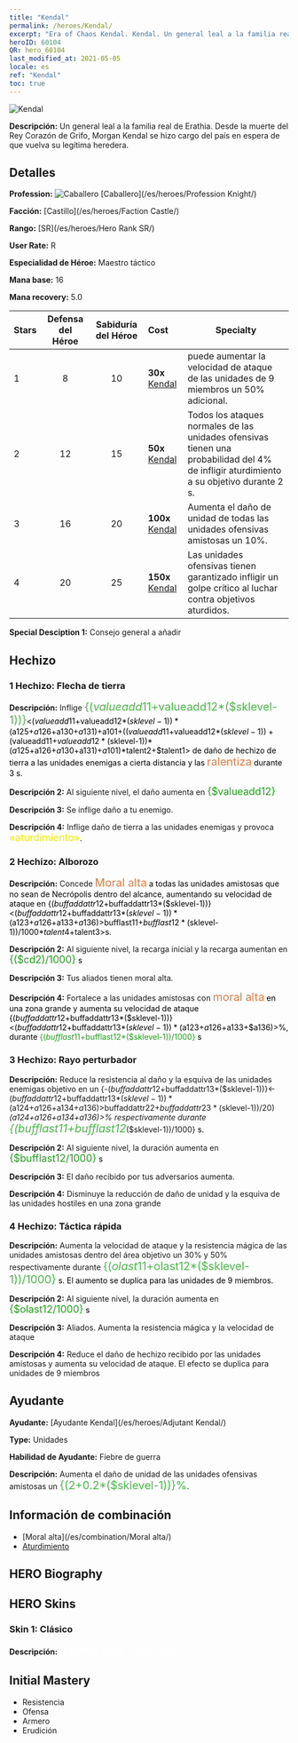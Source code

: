 ```yaml
---
title: "Kendal"
permalink: /heroes/Kendal/
excerpt: "Era of Chaos Kendal. Kendal. Un general leal a la familia real de Erathia. Desde la muerte del Rey Corazón de Grifo, Morgan Kendal se hizo cargo del país en espera de que vuelva su legítima heredera."
heroID: 60104
QR: hero_60104
last_modified_at: 2021-05-05
locale: es
ref: "Kendal"
toc: true
---
```

  ![Kendal](/images/h/h_Kendel.jpg)

 **Descripción:** Un general leal a la familia real de Erathia. Desde la muerte del Rey Corazón de Grifo, Morgan Kendal se hizo cargo del país en espera de que vuelva su legítima heredera.
## Detalles
 **Profession:** ![Caballero](/images/h/h_prof_1.png)  [Caballero](/es/heroes/Profession Knight/)

 **Facción:** [Castillo](/es/heroes/Faction Castle/)

 **Rango:** [SR](/es/heroes/Hero Rank SR/)

 **User Rate:** R

 **Especialidad de Héroe:** Maestro táctico

 **Mana base:** 16

 **Mana recovery:** 5.0


  | Stars | Defensa del Héroe | Sabiduría del Héroe | Cost |     Specialty     |
  |---------|:---------------:|:---------------:|:--|--------------------|
  |    1    | 8 | 10 | **30x** [Kendal](/ItemsES/her_363/) | <Alborozo> puede aumentar la velocidad de ataque de las unidades de 9 miembros un 50% adicional. |
  |    2    | 12 | 15 | **50x** [Kendal](/ItemsES/her_363/) | Todos los ataques normales de las unidades ofensivas tienen una probabilidad del 4% de infligir aturdimiento a su objetivo durante 2 s. |
  |    3    | 16 | 20 | **100x** [Kendal](/ItemsES/her_363/) | Aumenta el daño de unidad de todas las unidades ofensivas amistosas un 10%. |
  |    4    | 20 | 25 | **150x** [Kendal](/ItemsES/her_363/) | Las unidades ofensivas tienen garantizado infligir un golpe crítico al luchar contra objetivos aturdidos. |

 **Special Desciption 1:** Consejo general a añadir

## Hechizo
### 1 Hechizo: Flecha de tierra
 **Descripción:** Inflige <span style="color: #48b946;font-size:20px">{($valueadd11+$valueadd12*($sklevel-1))}</span><span style="color: black"><($valueadd11+$valueadd12*($sklevel-1))*($a125+$a126+$a130+$a131)+$a101+(($valueadd11+$valueadd12*($sklevel-1))+($valueadd11+$valueadd12*($sklevel-1))*($a125+$a126+$a130+$a131)+$a101)*$talent2+$talent1> de daño de hechizo de tierra a las unidades enemigas a cierta distancia y las <span style="color: #e07c44;font-size:20px">ralentiza</span><span style="color: black"> durante 3 s.

 **Descripción 2:** Al siguiente nivel, el daño aumenta en <span style="color: #1ca216;font-size:18px">{$valueadd12}</span><span style="color: black">

 **Descripción 3:** Se inflige daño a tu enemigo.

 **Descripción 4:** Inflige daño de tierra a las unidades enemigas y provoca <span style="color: #f0f000;font-size:18px">«aturdimiento»</span><span style="color: black">.

### 2 Hechizo: Alborozo
 **Descripción:** Concede <span style="color: #e07c44;font-size:20px">Moral alta</span><span style="color: black"> a todas las unidades amistosas que no sean de Necrópolis dentro del alcance, aumentando su velocidad de ataque en {($buffaddattr12+$buffaddattr13*($sklevel-1))}<($buffaddattr12+$buffaddattr13*($sklevel-1))*($a123+$a126+$a133+$a136)>%. Dura <span style="color: #48b946;font-size:20px">{($bufflast11+$bufflast12*($sklevel-1))/1000}</span><span style="color: black"><($bufflast11+$bufflast12*($sklevel-1))/1000*$talent4+$talent3>s.

 **Descripción 2:** Al siguiente nivel, la recarga inicial y la recarga aumentan en <span style="color: #1ca216;font-size:18px">{($cd2)/1000}</span><span style="color: black"> s

 **Descripción 3:** Tus aliados tienen moral alta.

 **Descripción 4:** Fortalece a las unidades amistosas con <span style="color: #e07c44;font-size:20px">moral alta</span><span style="color: black"> en una zona grande y aumenta su velocidad de ataque {($buffaddattr12+$buffaddattr13*($sklevel-1))}<($buffaddattr12+$buffaddattr13*($sklevel-1))*($a123+$a126+$a133+$a136)>%, durante <span style="color: #1ca216">{($bufflast11+$bufflast12*($sklevel-1))/1000}</span><span style="color: black"> s

### 3 Hechizo: Rayo perturbador
 **Descripción:** Reduce la resistencia al daño y la esquiva de las unidades enemigas objetivo en un {-($buffaddattr12+$buffaddattr13*($sklevel-1))}<-($buffaddattr12+$buffaddattr13*($sklevel-1))*($a124+$a126+$a134+$a136)>% y un {-($buffaddattr22+$buffaddattr23*($sklevel-1))/20}<-(($buffaddattr22+$buffaddattr23*($sklevel-1))/20)*($a124+$a126+$a134+$a136)>% respectivamente durante <span style="color: #48b946;font-size:20px">{($bufflast11+$bufflast12*($sklevel-1))/1000}</span><span style="color: black"> s.

 **Descripción 2:** Al siguiente nivel, la duración aumenta en <span style="color: #1ca216;font-size:18px">{$bufflast12/1000}</span><span style="color: black"> s

 **Descripción 3:** El daño recibido por tus adversarios aumenta.

 **Descripción 4:** Disminuye la reducción de daño de unidad y la esquiva de las unidades hostiles en una zona grande

### 4 Hechizo: Táctica rápida
 **Descripción:** Aumenta la velocidad de ataque y la resistencia mágica de las unidades amistosas dentro del área objetivo un 30% y 50% respectivamente durante <span style="color: #48b946;font-size:20px">{($olast11+$olast12*($sklevel-1))/1000}</span><span style="color: black"> s. El aumento se duplica para las unidades de 9 miembros.

 **Descripción 2:** Al siguiente nivel, la duración aumenta en <span style="color: #1ca216;font-size:18px">{$olast12/1000}</span><span style="color: black"> s

 **Descripción 3:** Aliados. Aumenta la resistencia mágica y la velocidad de ataque

 **Descripción 4:** Reduce el daño de hechizo recibido por las unidades amistosas y aumenta su velocidad de ataque. El efecto se duplica para unidades de 9 miembros


## Ayudante

 **Ayudante:**  [Ayudante Kendal](/es/heroes/Adjutant Kendal/) 

 **Type:**  Unidades 

 **Habilidad de Ayudante:**  Fiebre de guerra 

 **Descripción:** Aumenta el daño de unidad de las unidades ofensivas amistosas un <span style="color: #48b946;font-size:20px">{(2+0.2*($sklevel-1))}%</span><span style="color: black">.

## Información de combinación

* [Moral alta](/es/combination/Moral alta/) 
* [Aturdimiento](/es/combination/Aturdimiento/) 

## HERO Biography

## HERO Skins
### Skin 1: **Clásico**

 **Descripción:** <span style="color: #ffffff;font-size:20px">¡Erathia está conmigo!</span>



## Initial Mastery
   - Resistencia
   - Ofensa
   - Armero
   - Erudición
